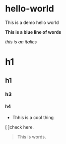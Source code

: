 # hello-world
This is a demo hello world


**This is a blue line of words**

_this is an italics_

# h1
## h1
### h3
#### h4

- Thhis is a cool thing

[ ]check here.

>This is words.